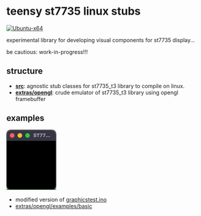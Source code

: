 # teensy st7735 linux stubs
[![Ubuntu-x64](https://github.com/newdigate/teensy-st7735-linux-stubs/workflows/Ubuntu-x64/badge.svg)](https://github.com/newdigate/teensy-st7735-linux-stubs/actions)

experimental library for developing visual components for st7735 display... 

be cautious: work-in-progress!!! 

## structure
* **[src](src)**: agnostic stub classes for st7735_t3 library to compile on linux.
* **[extras/opengl](extras/opengl)**: crude emulator of st7735_t3 library using opengl framebuffer

## examples
![opengl emulator](docs/graphicstest.gif)
* modified version of [graphicstest.ino](https://github.com/PaulStoffregen/ST7735_t3/blob/master/examples/graphicstest/graphicstest.ino)
* [extras/opengl/examples/basic](https://github.com/newdigate/teensy-st7735-linux-stubs/tree/main/extras/opengl/examples/basic)
